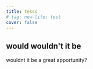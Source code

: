 ```yaml
---
title: tesss
# tag: new-life; test
cover: false
---
```

## would    wouldn't it be 

wouldnt it be a great apportunity?